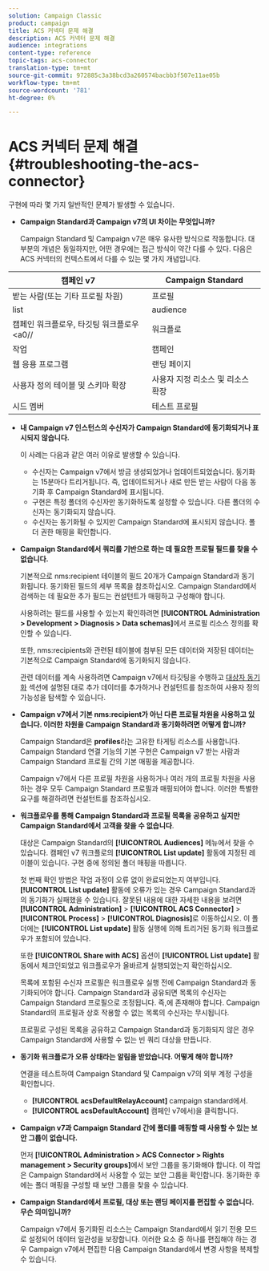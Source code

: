 ```yaml
---
solution: Campaign Classic
product: campaign
title: ACS 커넥터 문제 해결
description: ACS 커넥터 문제 해결
audience: integrations
content-type: reference
topic-tags: acs-connector
translation-type: tm+mt
source-git-commit: 972885c3a38bcd3a260574bacbb3f507e11ae05b
workflow-type: tm+mt
source-wordcount: '781'
ht-degree: 0%

---
```



# ACS 커넥터 문제 해결{#troubleshooting-the-acs-connector}

구현에 따라 몇 가지 일반적인 문제가 발생할 수 있습니다.

* **Campaign Standard과 Campaign v7의 UI 차이는 무엇입니까?**

   Campaign Standard 및 Campaign v7은 매우 유사한 방식으로 작동합니다. 대부분의 개념은 동일하지만, 어떤 경우에는 접근 방식이 약간 다를 수 있다. 다음은 ACS 커넥터의 컨텍스트에서 다를 수 있는 몇 가지 개념입니다.

<table> 
 <thead> 
  <tr> 
   <th> 캠페인 v7<br /> </th> 
   <th> Campaign Standard<br /> </th> 
  </tr> 
 </thead> 
 <tbody> 
  <tr> 
   <td> 받는 사람(또는 기타 프로필 차원)<br /> </td> 
   <td> 프로필<br /> </td> 
  </tr> 
  <tr> 
   <td> list<br /> </td> 
   <td> audience<br /> </td> 
  </tr> 
  <tr> 
   <td> 캠페인 워크플로우, 타깃팅 워크플로우&lt;a0//<br /> </td> 
   <td> 워크플로<br /> </td> 
  </tr> 
  <tr> 
   <td> 작업<br /> </td> 
   <td> 캠페인<br /> </td> 
  </tr> 
  <tr> 
   <td> 웹 응용 프로그램<br /> </td> 
   <td> 랜딩 페이지<br /> </td> 
  </tr> 
  <tr> 
   <td> 사용자 정의 테이블 및 스키마 확장<br /> </td> 
   <td> 사용자 지정 리소스 및 리소스 확장<br /> </td> 
  </tr> 
  <tr> 
   <td> 시드 멤버<br /> </td> 
   <td> 테스트 프로필<br /> </td> 
  </tr> 
 </tbody> 
</table>

* **내 Campaign v7 인스턴스의 수신자가 Campaign Standard에 동기화되거나 표시되지 않습니다.**

   이 사례는 다음과 같은 여러 이유로 발생할 수 있습니다.

   * 수신자는 Campaign v7에서 방금 생성되었거나 업데이트되었습니다. 동기화는 15분마다 트리거됩니다. 즉, 업데이트되거나 새로 만든 받는 사람이 다음 동기화 후 Campaign Standard에 표시됩니다.
   * 구현은 특정 폴더의 수신자만 동기화하도록 설정할 수 있습니다. 다른 폴더의 수신자는 동기화되지 않습니다.
   * 수신자는 동기화될 수 있지만 Campaign Standard에 표시되지 않습니다. 폴더 권한 매핑을 확인합니다.

* **Campaign Standard에서 쿼리를 기반으로 하는 데 필요한 프로필 필드를 찾을 수 없습니다.**

   기본적으로 nms:recipient 테이블의 필드 20개가 Campaign Standard과 동기화됩니다. 동기화된 필드의 세부 목록을 참조하십시오. Campaign Standard에서 검색하는 데 필요한 추가 필드는 컨설턴트가 매핑하고 구성해야 합니다.

   사용하려는 필드를 사용할 수 있는지 확인하려면 **[!UICONTROL Administration > Development > Diagnosis > Data schemas]**&#x200B;에서 프로필 리소스 정의를 확인할 수 있습니다.

   또한, nms:recipients와 관련된 테이블에 첨부된 모든 데이터와 저장된 데이터는 기본적으로 Campaign Standard에 동기화되지 않습니다.

   관련 데이터를 계속 사용하려면 Campaign v7에서 타깃팅을 수행하고 [대상자 동기화](../../integrations/using/synchronizing-audiences.md) 섹션에 설명된 대로 추가 데이터를 추가하거나 컨설턴트를 참조하여 사용자 정의 가능성을 탐색할 수 있습니다.

* **Campaign v7에서 기본 nms:recipient가 아닌 다른 프로필 차원을 사용하고 있습니다. 이러한 차원을 Campaign Standard과 동기화하려면 어떻게 합니까?**

   Campaign Standard은 **profiles**&#x200B;라는 고유한 타게팅 리소스를 사용합니다. Campaign Standard 연결 기능의 기본 구현은 Campaign v7 받는 사람과 Campaign Standard 프로필 간의 기본 매핑을 제공합니다.

   Campaign v7에서 다른 프로필 차원을 사용하거나 여러 개의 프로필 차원을 사용하는 경우 모두 Campaign Standard 프로필과 매핑되어야 합니다. 이러한 특별한 요구를 해결하려면 컨설턴트를 참조하십시오.

* **워크플로우를 통해 Campaign Standard과 프로필 목록을 공유하고 싶지만 Campaign Standard에서 고객을 찾을 수 없습니다**.

   대상은 Campaign Standard의 **[!UICONTROL Audiences]** 메뉴에서 찾을 수 있습니다. 캠페인 v7 워크플로의 **[!UICONTROL List update]** 활동에 지정된 레이블이 있습니다. 구현 중에 정의된 폴더 매핑을 따릅니다.

   첫 번째 확인 방법은 작업 과정이 오류 없이 완료되었는지 여부입니다. **[!UICONTROL List update]** 활동에 오류가 있는 경우 Campaign Standard과의 동기화가 실패했을 수 있습니다. 잘못된 내용에 대한 자세한 내용을 보려면 **[!UICONTROL Administration]** > **[!UICONTROL ACS Connector]** > **[!UICONTROL Process]** > **[!UICONTROL Diagnosis]**&#x200B;로 이동하십시오. 이 폴더에는 **[!UICONTROL List update]** 활동 실행에 의해 트리거된 동기화 워크플로우가 포함되어 있습니다.

   또한 **[!UICONTROL Share with ACS]** 옵션이 **[!UICONTROL List update]** 활동에서 체크인되었고 워크플로우가 올바르게 실행되었는지 확인하십시오.

   목록에 포함된 수신자 프로필은 워크플로우 실행 전에 Campaign Standard과 동기화되어야 합니다. Campaign Standard과 공유되면 목록의 수신자는 Campaign Standard 프로필으로 조정됩니다. 즉,에 존재해야 합니다. Campaign Standard의 프로필과 상호 작용할 수 없는 목록의 수신자는 무시됩니다.

   프로필로 구성된 목록을 공유하고 Campaign Standard과 동기화되지 않은 경우 Campaign Standard에 사용할 수 없는 빈 쿼리 대상을 만듭니다.

* **동기화 워크플로가 오류 상태라는 알림을 받았습니다. 어떻게 해야 합니까?**

   연결을 테스트하여 Campaign Standard 및 Campaign v7의 외부 계정 구성을 확인합니다.

   * **[!UICONTROL acsDefaultRelayAccount]** campaign standard에서.
   * **[!UICONTROL acsDefaultAccount]** 캠페인 v7에서)을 클릭합니다.

* **Campaign v7과 Campaign Standard 간에 폴더를 매핑할 때 사용할 수 있는 보안 그룹이 없습니다.**

   먼저 **[!UICONTROL Administration > ACS Connector > Rights management > Security groups]**&#x200B;에서 보안 그룹을 동기화해야 합니다. 이 작업은 Campaign Standard에서 사용할 수 있는 보안 그룹을 확인합니다. 동기화한 후에는 폴더 매핑을 구성할 때 보안 그룹을 찾을 수 있습니다.

* **Campaign Standard에서 프로필, 대상 또는 랜딩 페이지를 편집할 수 없습니다. 무슨 의미입니까?**

   Campaign v7에서 동기화된 리소스는 Campaign Standard에서 읽기 전용 모드로 설정되어 데이터 일관성을 보장합니다. 이러한 요소 중 하나를 편집해야 하는 경우 Campaign v7에서 편집한 다음 Campaign Standard에서 변경 사항을 복제할 수 있습니다.

